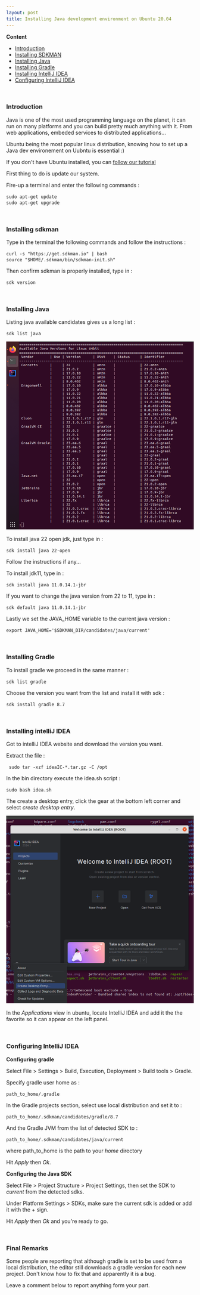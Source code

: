 ```yaml
---
layout: post
title: Installing Java development environment on Ubuntu 20.04
---
```


**Content**

- [Introduction](#introduction)
- [Installing SDKMAN](#installing-sdkman)
- [Installing Java](#installing-java)
- [Installing Gradle](#installing-gradle)
- [Installing IntelliJ IDEA](#installing-intellij-idea)
- [Configuring IntelliJ IDEA](#configuring-intellij-idea)

<br>

### Introduction

Java is one of the most used programming language on the planet, it can run on many platforms and you can build pretty much anything with it. From web applications, embeded services to distributed applications...

Ubuntu being the most popular linux distribution, knowing how to set up a Java dev environement on Uubntu is essential :)

If you don't have Ubuntu installed, you can [follow our tutorial](https://pgmpost.github.io/2024/04/19/installing-configuring-ubuntu-20.04.html)

First thing to do is update our system.

Fire-up a terminal and enter the following commands :

	sudo apt-get update
	sudo apt-get upgrade

<br>

### Installing sdkman

Type in the terminal the following commands and follow the instructions :

	curl -s "https://get.sdkman.io" | bash
	source "$HOME/.sdkman/bin/sdkman-init.sh"

Then confirm sdkman is properly installed, type in :

	sdk version

<br>

### Installing Java

Listing java available candidates gives us a long list :

	sdk list java

![sdk-list](/pictures/sdk-list.png)


To install java 22 open jdk, just type in :

	sdk install java 22-open

Follow the instructions if any...

To install jdk11, type in :

	sdk install java 11.0.14.1-jbr

If you want to change the java version from 22 to 11, type in :

	sdk default java 11.0.14.1-jbr

Lastly we set the JAVA_HOME variable to the current java version :

	export JAVA_HOME='$SDKMAN_DIR/candidates/java/current'

<br>

### Installing Gradle

To install gradle we proceed in the same manner :

	sdk list gradle

Choose the version you want from the list and install it with sdk :

	sdk install gradle 8.7

<br>

### Installing intelliJ IDEA

Got to intelliJ IDEA website and download the version you want.

Extract the file :

	 sudo tar -xzf ideaIC-*.tar.gz -C /opt

In the bin directory execute the idea.sh script :

	sudo bash idea.sh

The create a desktop entry, click the gear at the bottom left corner and select *create desktop entry*.

![desktop-entry](/pictures/desktop-entry.png)

In the *Applications* view in ubuntu, locate IntelliJ IDEA and add it the the favorite so it can appear on the left panel.

<br>

### Configuring IntelliJ IDEA


**Configuring gradle**

Select File > Settings > Build, Execution, Deployment > Build tools > Gradle.

Specify gradle user home as :

	path_to_home/.gradle

In the Gradle projects section, select use local distribution and set it to :

	path_to_home/.sdkman/candidates/gradle/8.7
	
And the Gradle JVM from the list of detected SDK to :

	path_to_home/.sdkman/candidates/java/current

where path_to_home is the path to your *home* directory

Hit *Apply* then *Ok*.


**Configuring the Java SDK**

Select File > Project Structure > Project Settings, then set the SDK to *current* from the detected sdks.

Under Platform Settings > SDKs, make sure the current sdk is added or add it with the + sign.

Hit *Apply* then *Ok* and you're ready to go.

<br>

### Final Remarks

Some people are reporting that although gradle is set to be used from a local distribution, the editor still downloads a gradle version for each new project. Don't know how to fix that and apparently it is a bug.

Leave a comment below to report anything form your part.











